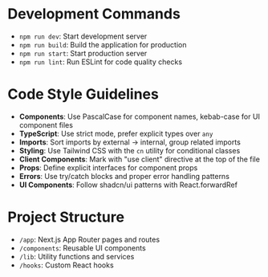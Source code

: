 # Development Commands

-   `npm run dev`: Start development server
-   `npm run build`: Build the application for production
-   `npm run start`: Start production server
-   `npm run lint`: Run ESLint for code quality checks

# Code Style Guidelines

-   **Components**: Use PascalCase for component names, kebab-case for UI component files
-   **TypeScript**: Use strict mode, prefer explicit types over `any`
-   **Imports**: Sort imports by external → internal, group related imports
-   **Styling**: Use Tailwind CSS with the `cn` utility for conditional classes
-   **Client Components**: Mark with "use client" directive at the top of the file
-   **Props**: Define explicit interfaces for component props
-   **Errors**: Use try/catch blocks and proper error handling patterns
-   **UI Components**: Follow shadcn/ui patterns with React.forwardRef

# Project Structure

-   `/app`: Next.js App Router pages and routes
-   `/components`: Reusable UI components
-   `/lib`: Utility functions and services
-   `/hooks`: Custom React hooks
